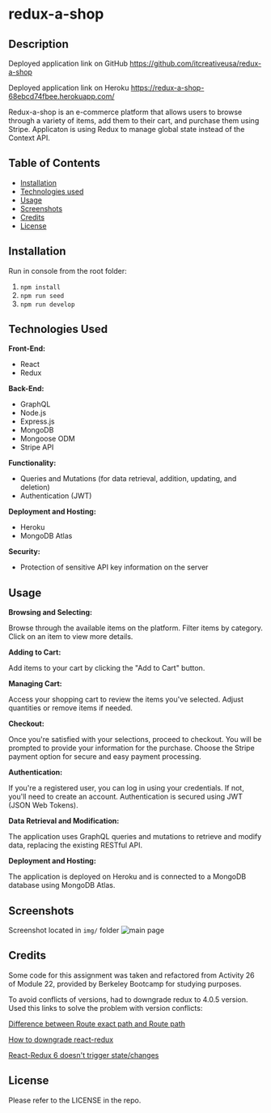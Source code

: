 # redux-a-shop

## Description

Deployed application link on GitHub
https://github.com/itcreativeusa/redux-a-shop

Deployed application link on Heroku
https://redux-a-shop-68ebcd74fbee.herokuapp.com/

Redux-a-shop is an e-commerce platform that allows users
to browse through a variety of items, add them to their cart, and purchase them using Stripe.
Applicaton is using Redux to manage global state instead of the Context API.

## Table of Contents

- [Installation](#installation)
- [Technologies used](#technologies-used)
- [Usage](#usage)
- [Screenshots](#screenshots)
- [Credits](#credits)
- [License](#license)

## Installation

Run in console from the root folder:

1. `npm install`
2. `npm run seed`
3. `npm run develop`

## Technologies Used

**Front-End:**

- React
- Redux

**Back-End:**

- GraphQL
- Node.js
- Express.js
- MongoDB
- Mongoose ODM
- Stripe API

**Functionality:**

- Queries and Mutations (for data retrieval, addition, updating, and deletion)
- Authentication (JWT)

**Deployment and Hosting:**

- Heroku
- MongoDB Atlas

**Security:**

- Protection of sensitive API key information on the server

## Usage

**Browsing and Selecting:**

Browse through the available items on the platform.
Filter items by category.
Click on an item to view more details.

**Adding to Cart:**

Add items to your cart by clicking the "Add to Cart" button.

**Managing Cart:**

Access your shopping cart to review the items you've selected.
Adjust quantities or remove items if needed.

**Checkout:**

Once you're satisfied with your selections, proceed to checkout.
You will be prompted to provide your information for the purchase.
Choose the Stripe payment option for secure and easy payment processing.

**Authentication:**

If you're a registered user, you can log in using your credentials.
If not, you'll need to create an account.
Authentication is secured using JWT (JSON Web Tokens).

**Data Retrieval and Modification:**

The application uses GraphQL queries and mutations to retrieve and modify data, replacing the existing RESTful API.

**Deployment and Hosting:**

The application is deployed on Heroku and is connected to a MongoDB database using MongoDB Atlas.

## Screenshots

Screenshot located in `img/` folder
![main page](img/screenshot.png)

## Credits

Some code for this assignment was taken and refactored from Activity 26 of Module 22, provided by Berkeley Bootcamp for studying purposes.

To avoid conflicts of versions, had to downgrade redux to 4.0.5 version.
Used this links to solve the problem with version conflicts:

[Difference between Route exact path and Route path](https://stackoverflow.com/questions/49162311/react-difference-between-route-exact-path-and-route-path)

[How to downgrade react-redux](https://github.com/reduxjs/react-redux/issues/1112)

[React-Redux 6 doesn't trigger state/changes](https://github.com/reduxjs/react-redux/issues/1145)

## License

Please refer to the LICENSE in the repo.
